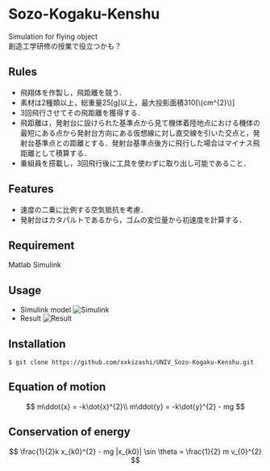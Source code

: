 # Sozo-Kogaku-Kenshu
Simulation for flying object  
創造工学研修の授業で役立つかも？

## Rules
- 飛翔体を作製し，飛距離を競う．
- 素材は2種類以上，総重量25[g]以上，最大投影面積310[\\(cm^{2}\\)]
- 3回飛行させてその飛距離を獲得する．
- 飛距離は，発射台に設けられた基準点から見て機体着陸地点における機体の最短にある点から発射台方向にある仮想線に対し直交線を引いた交点と，発射台基準点との距離とする．発射台基準点後方に飛行した場合はマイナス飛距離として積算する．
- 乗組員を搭載し，3回飛行後に工具を使わずに取り出し可能であること．

## Features
- 速度の二乗に比例する空気抵抗を考慮．
- 発射台はカタパルトであるから，ゴムの変位量から初速度を計算する．

## Requirement
Matlab Simulink

## Usage
- Simulink model
![Simulink](https://github.com/xxkizashi/UNIV_Sozo-Kogaku-Kenshu/blob/master/simulink_model.PNG "simulink")
- Result
![Result](https://github.com/xxkizashi/UNIV_Sozo-Kogaku-Kenshu/blob/master/result.PNG "result")

## Installation
    $ git clone https://github.com/xxkizashi/UNIV_Sozo-Kogaku-Kenshu.git

## Equation of motion
$$
m\ddot{x} = -k\dot{x}^{2}\\
m\ddot{y} = -k\dot{y}^{2} - mg
$$
## Conservation of energy
$$
\frac{1}{2}k x_{k0}^{2} - mg |x_{k0}| \sin \theta = \frac{1}{2} m v_{0}^{2}
$$